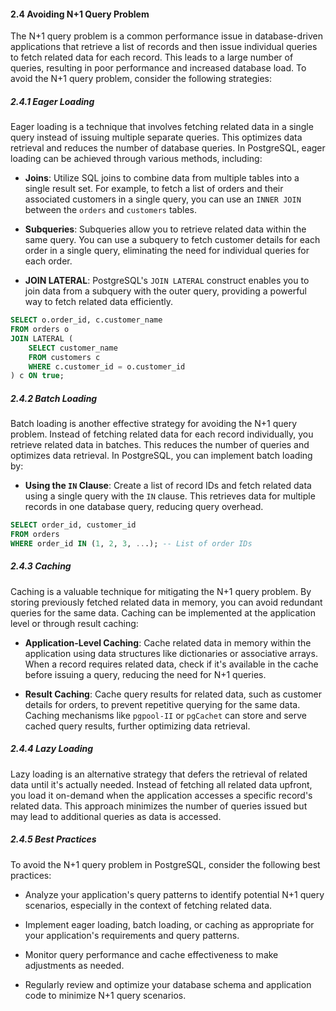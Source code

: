 #### 2.4 Avoiding N+1 Query Problem

The N+1 query problem is a common performance issue in database-driven applications that retrieve a list of records and then issue individual queries to fetch related data for each record. This leads to a large number of queries, resulting in poor performance and increased database load. To avoid the N+1 query problem, consider the following strategies:

##### 2.4.1 Eager Loading

Eager loading is a technique that involves fetching related data in a single query instead of issuing multiple separate queries. This optimizes data retrieval and reduces the number of database queries. In PostgreSQL, eager loading can be achieved through various methods, including:

- **Joins**: Utilize SQL joins to combine data from multiple tables into a single result set. For example, to fetch a list of orders and their associated customers in a single query, you can use an `INNER JOIN` between the `orders` and `customers` tables.

- **Subqueries**: Subqueries allow you to retrieve related data within the same query. You can use a subquery to fetch customer details for each order in a single query, eliminating the need for individual queries for each order.

- **JOIN LATERAL**: PostgreSQL's `JOIN LATERAL` construct enables you to join data from a subquery with the outer query, providing a powerful way to fetch related data efficiently.

```sql
SELECT o.order_id, c.customer_name
FROM orders o
JOIN LATERAL (
    SELECT customer_name
    FROM customers c
    WHERE c.customer_id = o.customer_id
) c ON true;
```

##### 2.4.2 Batch Loading

Batch loading is another effective strategy for avoiding the N+1 query problem. Instead of fetching related data for each record individually, you retrieve related data in batches. This reduces the number of queries and optimizes data retrieval. In PostgreSQL, you can implement batch loading by:

- **Using the `IN` Clause**: Create a list of record IDs and fetch related data using a single query with the `IN` clause. This retrieves data for multiple records in one database query, reducing query overhead.

```sql
SELECT order_id, customer_id
FROM orders
WHERE order_id IN (1, 2, 3, ...); -- List of order IDs
```

##### 2.4.3 Caching

Caching is a valuable technique for mitigating the N+1 query problem. By storing previously fetched related data in memory, you can avoid redundant queries for the same data. Caching can be implemented at the application level or through result caching:

- **Application-Level Caching**: Cache related data in memory within the application using data structures like dictionaries or associative arrays. When a record requires related data, check if it's available in the cache before issuing a query, reducing the need for N+1 queries.

- **Result Caching**: Cache query results for related data, such as customer details for orders, to prevent repetitive querying for the same data. Caching mechanisms like `pgpool-II` or `pgCachet` can store and serve cached query results, further optimizing data retrieval.

##### 2.4.4 Lazy Loading

Lazy loading is an alternative strategy that defers the retrieval of related data until it's actually needed. Instead of fetching all related data upfront, you load it on-demand when the application accesses a specific record's related data. This approach minimizes the number of queries issued but may lead to additional queries as data is accessed.

##### 2.4.5 Best Practices

To avoid the N+1 query problem in PostgreSQL, consider the following best practices:

- Analyze your application's query patterns to identify potential N+1 query scenarios, especially in the context of fetching related data.

- Implement eager loading, batch loading, or caching as appropriate for your application's requirements and query patterns.

- Monitor query performance and cache effectiveness to make adjustments as needed.

- Regularly review and optimize your database schema and application code to minimize N+1 query scenarios.

